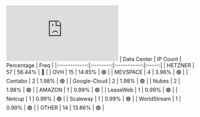![Diagramm](https://github.com/obajay/StateSync-snapshots/blob/main/Projects/Jackal/1/README.md)
| Data Center | IP Count | Percentage | Freq |
|:------------:|:--------:|:-----------:|:-----:|
| HETZNER | 57 | 56.44% | 🔴 |
| OVH | 15 | 14.85% | 🟢 |
| MEVSPACE | 4 | 3.96% | 🟢 |
| Contabo | 2 | 1.98% | 🟢 |
| Google-Cloud | 2 | 1.98% | 🟢 |
| Nubes | 2 | 1.98% | 🟢 |
| AMAZON | 1 | 0.99% | 🟢 |
| LeaseWeb | 1 | 0.99% | 🟢 |
| Netcup | 1 | 0.99% | 🟢 |
| Scaleway | 1 | 0.99% | 🟢 |
| WorldStream | 1 | 0.99% | 🟢 |
| OTHER | 14 | 13.86% | 🟢 |